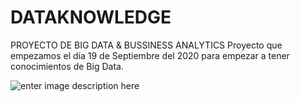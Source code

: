 # DATAKNOWLEDGE
PROYECTO DE BIG DATA & BUSSINESS ANALYTICS 
Proyecto que empezamos el día 19 de Septiembre del 2020 para empezar a tener conocimientos de Big Data.

![enter image description here](https://lh3.googleusercontent.com/proxy/rlylHTQMk6a84ukRiasfxawPcVTIpdNCwZ6_f0ivkoivXx7uxx9CBKGypwRn6yPzW-10B-aMaBC78TvnDtBO7-o2BQ9ruZ28SbfSaIffGhnN42QswIlO)
